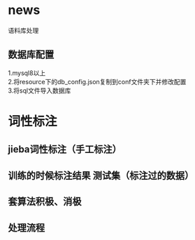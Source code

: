 # news
语料库处理
## 数据库配置
1.mysql8以上  
2.将resource下的db_config.json复制到conf文件夹下并修改配置  
3.将sql文件导入数据库 


# 词性标注
## jieba词性标注（手工标注）
## 训练的时候标注结果  测试集（标注过的数据）
## 套算法积极、消极 

## 处理流程
